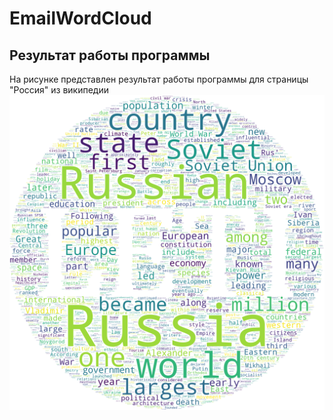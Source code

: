 # EmailWordCloud

## Результат работы программы
На рисунке представлен результат работы программы для страницы "Россия" из википедии 
![Game](https://github.com/KiShiVi/EmailWordCloud/blob/main/media/output.png?raw=true)
